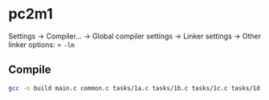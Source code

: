 # pc2m1

Settings -> Compiler... -> Global compiler settings -> Linker settings -> Other linker options: = `-lm`

## Compile
```sh
gcc -o build main.c common.c tasks/1a.c tasks/1b.c tasks/1c.c tasks/1d.c tasks/bonus.c -lm
```
